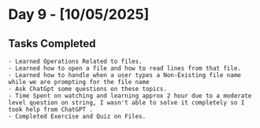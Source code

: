 # Day 9 - [10/05/2025]
## Tasks Completed
    - Learned Operations Related to files.
    - Learned how to open a file and how to read lines from that file.
    - Learned how to handle when a user types a Non-Existing file name while we are prompting for the file name 
    - Ask ChatGpt some questions on these topics.
    - Time Spent on watching and learning approx 2 hour due to a moderate level question on string, I wasn't able to solve it completely so I took help from ChatGPT .
    - Completed Exercise and Quiz on Files.